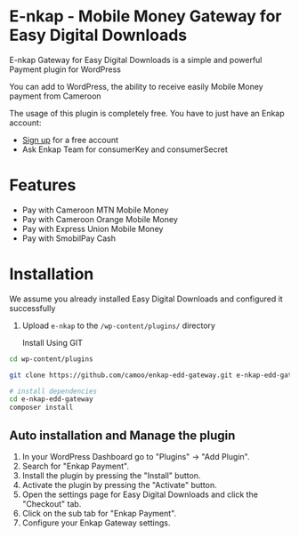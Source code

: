 # E-nkap - Mobile Money Gateway for Easy Digital Downloads
E-nkap Gateway for Easy Digital Downloads is a simple and powerful Payment plugin for WordPress

You can add to WordPress, the ability to receive easily Mobile Money payment from Cameroon


The usage of this plugin is completely free. You have to just have an Enkap account:
* [Sign up](https://enkap.cm/) for a free account
* Ask Enkap Team for consumerKey and consumerSecret


# Features

* Pay with Cameroon MTN Mobile Money
* Pay with Cameroon Orange Mobile Money
* Pay with Express Union Mobile Money
* Pay with SmobilPay Cash

# Installation
We assume you already installed Easy Digital Downloads and configured it successfully

1. Upload `e-nkap` to the `/wp-content/plugins/` directory

   Install Using GIT
```sh
cd wp-content/plugins

git clone https://github.com/camoo/enkap-edd-gateway.git e-nkap-edd-gateway

# install dependencies
cd e-nkap-edd-gateway
composer install
```

## Auto installation and Manage the plugin
1. In your WordPress Dashboard go to \"Plugins\" -> \"Add Plugin\".
2. Search for \"Enkap Payment\".
3. Install the plugin by pressing the \"Install\" button.
4. Activate the plugin by pressing the \"Activate\" button.
5. Open the settings page for Easy Digital Downloads and click the \"Checkout\" tab.
6. Click on the sub tab for \"Enkap Payment\".
7. Configure your Enkap Gateway settings.
